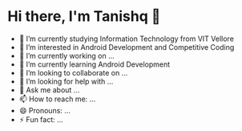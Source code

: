 # Hi there, I'm Tanishq 👋

- 🌱 I’m currently studying Information Technology from VIT Vellore
- 👀 I’m interested in Android Development and Competitive Coding
- 🔭 I’m currently working on ...
- 🌱 I’m currently learning Android Development
- 👯 I’m looking to collaborate on ...
- 🤔 I’m looking for help with ...
- 💬 Ask me about ...
- 📫 How to reach me: ...
- 😄 Pronouns: ...
- ⚡ Fun fact: ...
